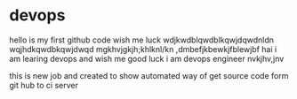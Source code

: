 # devops
hello is my first github code wish me luck
wdjkwdblqwdblkqwjdqwdnldn
wqjhdkqwdbkqwjdwqd
mgkhvjgkjh;khlknl/kn
,dmbefjkbewkjfblewjbf
hai i am learing devops and wish me good luck
i am devops engineer
nvkjhv,jnv  


this is new job and created to show automated way of get source code form git hub to ci server
